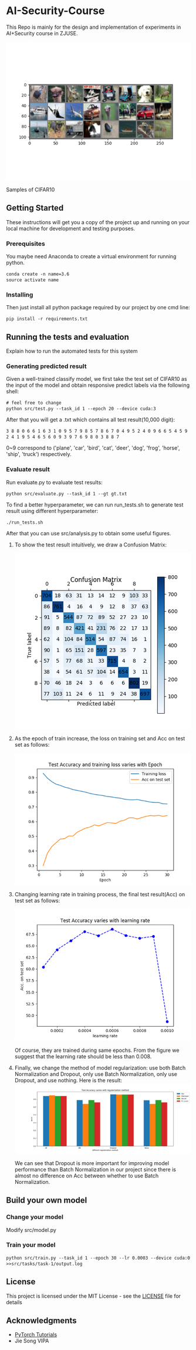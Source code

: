 # AI-Security-Course

This Repo is mainly for the design and implementation of experiments in AI+Security course in ZJUSE.

<img src="img/sample.png" alt="failed to load img">

Samples of CIFAR10

## Getting Started

These instructions will get you a copy of the project up and running on your local machine for development and testing
purposes.

### Prerequisites

You maybe need Anaconda to create a virtual environment for running python.

```shell
conda create -n name=3.6
source activate name
```

### Installing

Then just install all python package required by our project by one cmd line:

```shell
pip install -r requirements.txt
```

## Running the tests and evaluation

Explain how to run the automated tests for this system

### Generating predicted result

Given a well-trained classify model, we first take the test set of CIFAR10 as the input of the model and obtain
responsive predict labels via the following shell:

```shell
# feel free to change
python src/test.py --task_id 1 --epoch 20 --device cuda:3
```

After that you will get a .txt which contains all test result(10,000 digit):

```text
3 8 8 0 6 6 1 6 3 1 0 9 5 7 9 8 5 7 8 6 7 0 4 9 5 2 4 0 9 6 6 5 4 5 9 2 4 1 9 5 4 6 5 6 0 9 3 9 7 6 9 8 0 3 8 8 7
```

0~9 correspond to ('plane', 'car', 'bird', 'cat', 'deer', 'dog', 'frog', 'horse', 'ship', 'truck') respectively.

### Evaluate result

Run evaluate.py to evaluate test results:

```shell
python src/evaluate.py --task_id 1 --gt gt.txt
```

To find a better hyperparameter, we can run run_tests.sh to generate test result using different hyperparameter:

```shell
./run_tests.sh
```

After that you can use src/analysis.py to obtain some useful figures.

1. To show the test result intuitively, we draw a Confusion Matrix:

   <img src="img/confusion_matrix.png" alt="failed to load image">

2. As the epoch of train increase, the loss on training set and Acc on test set as follows:

   <img src="img/epoch.png" alt="failed to load image">

3. Changing learning rate in training process, the final test result(Acc) on test set as follows:

   <img src="img/lr.png" alt="failed to load image">

   Of course, they are trained during same epochs. From the figure we suggest that the learning rate should be less than
   0.008.

4. Finally, we change the method of model regularization: use both Batch Normalization and Dropout, only use Batch
   Normalization, only use Dropout, and use nothing.
   Here is the result:
   <img src="img/regular.png" alt="failed to load image">

   We can see that Dropout is more important for improving model performance than Batch Normalization in our project
   since there is almost no difference on Acc between whether to use Batch Normalization.

## Build your own model

### Change your model

Modify src/model.py

### Train your model

```shell
python src/train.py --task_id 1 --epoch 30 --lr 0.0003 --device cuda:0 >>src/tasks/task-1/output.log
```

## License

This project is licensed under the MIT License - see the [LICENSE](LICENSE) file for details

## Acknowledgments

* [PyTorch Tutorials](https://pytorch.org/tutorials/beginner/blitz/cifar10_tutorial.html)
* Jie Song VIPA
